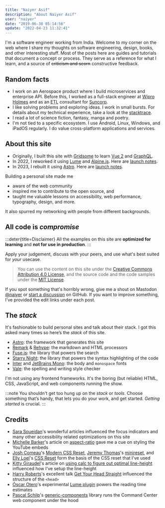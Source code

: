 ```yaml
---
title: "Naiyer Asif"
description: "About Naiyer Asif"
user: "naiyer"
date: "2019-06-30 05:14:56"
update: "2022-04-23 11:32:41"
---
```


I'm a software engineer working from India. Welcome to my corner on the web where I share my thoughts on software engineering, design, books, and other interesting stuff. Most of the posts here are guides and tutorials that document a concept or process. They serve as a reference for what I learn, and a source of ~~criticism and scorn~~ constructive feedback.

## Random facts

- I work on an Aerospace product where I build microservices and enterprise API. Before this, I worked as a full-stack engineer at [Wipro Holmes](https://www.wipro.com/holmes/) and as an <abbr title="Extract Transform Load">ETL</abbr> consultant for [Suncorp](https://www.suncorp.com.au/).
- I like solving problems and exploring ideas. I work in small bursts. For details about my technical experience, take a look at the [stacktrace](/stacktrace/).
- I read a lot of science fiction, fantasy, manga and poetry.
- I'm not tied to a specific ecosystem. I use Android, Linux, Windows, and iPadOS regularly. I do value cross-platform applications and services.

## About this site

- Originally, I built this site with [Gridsome](https://github.com/gridsome/gridsome) to learn [Vue 2](https://github.com/vuejs/vue) and [GraphQL](https://graphql.org/).
- In 2022, I reworked it using [Lume](https://lume.land/) and [Alpine.js](https://alpinejs.dev/). Here are [launch notes](/post/2022/07/13/microflash-version-2/).
- In 2023, I rebuilt it using [Astro](https://astro.build). Here are [launch notes](/post/2023/02/02/introducing-naiyer-dev/).

Building a personal site made me 

- aware of the web community
- inspired me to contribute to the open source, and 
- taught me valuable lessons on accessibility, web performance, typography, design, and more. 

It also spurred my networking with people from different backgrounds.

## All code is _compromise_

:::deter{title=Disclaimer}
All the examples on this site are __optimized for learning__ and __not for use in production__.
:::

Apply your judgement, discuss with your peers, and use what's best suited for _your_ usecase. 

> You can use the content on this site under the [Creative Commons Attribution 4.0 License](https://creativecommons.org/licenses/by-sa/4.0/), and the source code and the code samples under the [MIT License](https://github.com/naiyerasif/naiyer.dev/blob/main/LICENSE.md).

If you spot something that's horribly wrong, give me a shout on Mastodon [@naiyer](https://mastodon.design/@naiyer) or [start a discussion](https://github.com/naiyerasif/naiyer.dev/discussions/new) on GitHub. If you want to improve something, I've provided the edit links under each post.

## The _stack_

It's fashionable to build personal sites and talk about their stack. I got this asked many times so here’s the _stack_ of this site.

- [Astro](https://astro.build/): the framework that generates this site
- [Remark](https://github.com/remarkjs/remark) & [Rehype](https://github.com/rehypejs/rehype): the markdown and HTML processors
- [Fuse.js](https://fusejs.io/): the library that powers the search
- [Starry Night](https://github.com/wooorm/starry-night): the library that powers the syntax highlighting of the code
- [Inter](https://rsms.me/inter/) and [JetBrains Mono](https://github.com/JetBrains/JetBrainsMono): the body and `monospace` fonts
- [Vale](https://vale.sh): the spelling and writing style checker

I'm not using any frontend frameworks. It's the boring (but reliable) HTML, CSS, JavaScript, and web components running the show.

:::note
You shouldn't get too hung up on the _stack_ or _tools_. Choose something that’s handy, that lets you do your work, and get started. _Getting started_ is crucial.
:::

## Credits

- [Sara Soueidan](https://sarasoueidan.com/)'s wonderful articles influenced the focus indicators and many other accessibility related optimizations on this site
- [Michelle Barker](https://css-irl.info/)'s article on [aspect-ratio](https://css-irl.info/aspect-ratio-is-great/) gave me a cue on styling the YouTube embeds
- [Josh Comeau](https://www.joshwcomeau.com/)'s [Modern CSS Reset](https://www.joshwcomeau.com/css/custom-css-reset/), [Jeremy Thomas](https://jgthms.com/)'s [minireset](https://github.com/jgthms/minireset.css), and [Elly Loel](https://www.ellyloel.com/)'s [CSS Reset](https://gist.github.com/EllyLoel/4ff8a6472247e6dd2315fd4038926522) form the basis of the CSS reset that I've used
- [Kitty Giraudel](https://kittygiraudel.com/)'s article on [using calc to figure out optimal line-height](https://kittygiraudel.com/2020/05/18/using-calc-to-figure-out-optimal-line-height/) influenced how I've setup the line-height
- [Harry Roberts](https://twitter.com/csswizardry)'s excellent talk [Get Your Head Straight](https://speakerdeck.com/csswizardry/get-your-head-straight) influenced the structure of the `<head>` 
- [Óscar Otero](https://oscarotero.com/)'s experimental [Lume plugin](https://github.com/lumeland/experimental-plugins/blob/3d99f245fc46f64344116f14f175821ac329ed12/reading_time/mod.ts) powers the reading time estimates
- [Pascal Schilp](https://github.com/thepassle)'s [generic-components](https://github.com/thepassle/generic-components) library runs the Command Center web component under the hood
